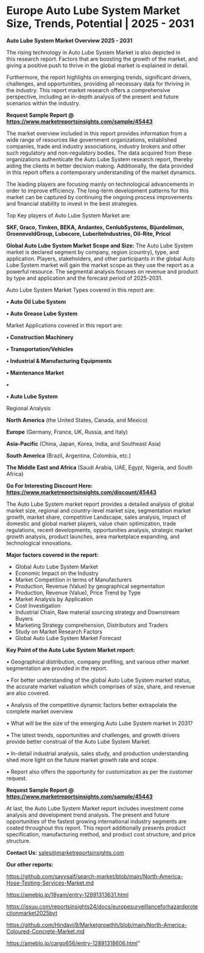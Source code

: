 # Europe Auto Lube System Market Size, Trends, Potential | 2025 - 2031

<Strong> Auto Lube System Market Overview 2025 - 2031</strong>

The rising technology in Auto Lube System Market is also depicted in this research report. Factors that are boosting the growth of the market, and giving a positive push to thrive in the global market is explained in detail.

Furthermore, the report highlights on emerging trends, significant drivers, challenges, and opportunities, providing all necessary data for thriving in the industry. This report market research offers a comprehensive perspective, including an in-depth analysis of the present and future scenarios within the industry.

<strong>Request Sample Report @ <a href=https://www.marketreportsinsights.com/sample/45443>https://www.marketreportsinsights.com/sample/45443</a></strong>

The market overview included in this report provides information from a wide range of resources like government organizations, established companies, trade and industry associations, industry brokers and other such regulatory and non-regulatory bodies. The data acquired from these organizations authenticate the Auto Lube System research report, thereby aiding the clients in better decision making. Additionally, the data provided in this report offers a contemporary understanding of the market dynamics.

The leading players are focusing mainly on technological advancements in order to improve efficiency. The long-term development patterns for this market can be captured by continuing the ongoing process improvements and financial stability to invest in the best strategies.

Top Key players of Auto Lube System Market are:

<strong>SKF, Graco, Timken, BEKA, Andantex, CenlubSystems, Bijurdelimon, GroeneveldGroup, Lubecore, LuberiteIndustries, Oil-Rite, Pricol</strong>

<strong><b>Global Auto Lube System Market Scope and Size:</b></strong>
The Auto Lube System market is declared segment by company, region (country), type, and application. Players, stakeholders, and other participants in the global Auto Lube System market will gain the market scope as they use the report as a powerful resource. The segmental analysis focuses on revenue and product by type and application and the forecast period of 2025-2031.

Auto Lube System Market Types covered in this report are:

<strong>•  Auto Oil Lube System

•  Auto Grease Lube System</strong>

Market Applications covered in this report are:

<strong>•  Construction Machinery

•  Transportation/Vehicles

•  Industrial & Manufacturing Equipments

•  Maintenance Market

•  

•  Auto Lube System</strong> 

Regional Analysis

<strong>North America</strong> (the United States, Canada, and Mexico)

<strong>Europe</strong> (Germany, France, UK, Russia, and Italy)

<strong>Asia-Pacific</strong> (China, Japan, Korea, India, and Southeast Asia)

<strong>South America</strong> (Brazil, Argentina, Colombia, etc.)

<strong>The Middle East and Africa</strong> (Saudi Arabia, UAE, Egypt, Nigeria, and South Africa)

<strong>Go For Interesting Discount Here: <a href=https://www.marketreportsinsights.com/discount/45443>https://www.marketreportsinsights.com/discount/45443</a></strong>

The Auto Lube System market report provides a detailed analysis of global market size, regional and country-level market size, segmentation market growth, market share, competitive Landscape, sales analysis, impact of domestic and global market players, value chain optimization, trade regulations, recent developments, opportunities analysis, strategic market growth analysis, product launches, area marketplace expanding, and technological innovations.

<strong><b>Major factors covered in the report:</b></strong>
<ul>
  <li>Global Auto Lube System Market </li>
  <li>Economic Impact on the Industry</li>
  <li>Market Competition in terms of Manufacturers</li>
  <li>Production, Revenue (Value) by geographical segmentation</li>
  <li>Production, Revenue (Value), Price Trend by Type</li>
  <li>Market Analysis by Application</li>
  <li>Cost Investigation</li>
  <li>Industrial Chain, Raw material sourcing strategy and Downstream Buyers</li>
  <li>Marketing Strategy comprehension, Distributors and Traders</li>
  <li>Study on Market Research Factors</li>
  <li>Global Auto Lube System Market Forecast</li>
</ul>

<strong><b>Key Point of the Auto Lube System Market report:</b></strong>

• Geographical distribution, company profiling, and various other market segmentation are provided in the report.

• For better understanding of the global Auto Lube System market status, the accurate market valuation which comprises of size, share, and revenue are also covered.

• Analysis of the competitive dynamic factors better extrapolate the complete market overview

• What will be the size of the emerging Auto Lube System market in 2031?

• The latest trends, opportunities and challenges, and growth drivers provide better construal of the Auto Lube System Market.

• In-detail industrial analysis, sales study, and production understanding shed more light on the future market growth rate and scope.

• Report also offers the opportunity for customization as per the customer request.

<strong>Request Sample Report @ <a href=https://www.marketreportsinsights.com/sample/45443>https://www.marketreportsinsights.com/sample/45443</a></strong>

At last, the Auto Lube System Market report includes investment come analysis and development trend analysis. The present and future opportunities of the fastest growing international industry segments are coated throughout this report. This report additionally presents product specification, manufacturing method, and product cost structure, and price structure.

<strong>Contact Us:</strong>
sales@marketreportsinsights.com

<strong>Our other reports:</strong>

<a href=https://github.com/sayysaif/search-market/blob/main/North-America-Hose-Testing-Services-Market.md>https://github.com/sayysaif/search-market/blob/main/North-America-Hose-Testing-Services-Market.md</a>

<a href=https://ameblo.jp/18yam/entry-12891313631.html>https://ameblo.jp/18yam/entry-12891313631.html</a>

<a href=https://issuu.com/reportsinsights24/docs/europesurveillanceforhazardprotectionmarket2025byt>https://issuu.com/reportsinsights24/docs/europesurveillanceforhazardprotectionmarket2025byt</a>

<a href=https://github.com/Hindavii9/Marketgrowthh/blob/main/North-America-Coloured-Concrete-Market.md>https://github.com/Hindavii9/Marketgrowthh/blob/main/North-America-Coloured-Concrete-Market.md</a>

<a href=https://ameblo.jp/cargo656/entry-12891318606.html>https://ameblo.jp/cargo656/entry-12891318606.html</a>"
